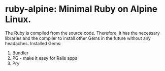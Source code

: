 # ruby-alpine: Minimal Ruby on Alpine Linux.

The Ruby is compiled from the source code.  Therefore, it has the necessary libraries and the compiler to install other Gems in the future without any headaches.
Installed Gems:

1. Bundler
2. PG - make it easy for Rails apps
3. Pry
